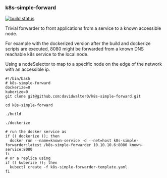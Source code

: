 ### k8s-simple-forward
[![build status](https://128.107.14.75/ci/projects/3/status.png?ref=master)](https://128.107.14.75/ci/projects/3?ref=master)

Trivial forwarder to front applications from a service to a known
accessible node.

For example with the dockerized version after the build and dockerize
scripts are executed, 8080 might be forwarded from a known DNS
reachable k8s service to the local node.

Using a nodeSelector to map to a specific node on the edge of the
network with an accessible ip.

```
#!/bin/bash
# k8s-simple-forward 
dockerize=0
kuberize=0
git clone git@github.com:davidwalter0/k8s-simple-forward.git

cd k8s-simple-forward

./build

./dockerize

# run the docker service as 
if (( dockerize )); then
  docker run --name=known-service -d --net=host k8s-simple-forwarder:latest /k8s-simple-forwarder 10.10.10.6:8080 known-service:8080
fi
# or a replica using
if (( kuberize )); then
  kubectl create -f k8s-simple-forwarder-template.yaml
fi

```
